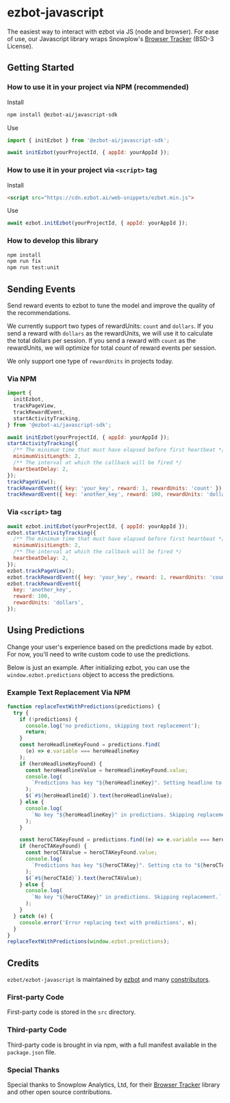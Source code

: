 # ezbot-javascript

The easiest way to interact with ezbot via JS (node and browser). For ease of use, our Javascript library wraps Snowplow's [Browser Tracker](https://www.npmjs.com/package/@snowplow/browser-tracker) (BSD-3 License).

## Getting Started

### How to use it in your project via NPM (recommended)

Install

```bash
npm install @ezbot-ai/javascript-sdk
```

Use

```js
import { initEzbot } from '@ezbot-ai/javascript-sdk';

await initEzbot(yourProjectId, { appId: yourAppId });
```

### How to use it in your project via `<script>` tag

Install

```html
<script src="https://cdn.ezbot.ai/web-snippets/ezbot.min.js">
```

Use

```js
await ezbot.initEzbot(yourProjectId, { appId: yourAppId });
```

### How to develop this library

```bash
npm install
npm run fix
npm run test:unit
```

## Sending Events

Send reward events to ezbot to tune the model and improve the quality of the recommendations.

We currently support two types of rewardUnits: `count` and `dollars`. If you send a reward with `dollars` as the rewardUnits, we will use it to calculate the total dollars per session. If you send a reward with `count` as the rewardUnits, we will optimize for total _count_ of reward events per session.

We only support one type of `rewardUnits` in projects today.

### Via NPM

```js
import {
  initEzbot,
  trackPageView,
  trackRewardEvent,
  startActivityTracking,
} from '@ezbot-ai/javascript-sdk';

await initEzbot(yourProjectId, { appId: yourAppId });
startActivityTracking({
  /** The minimum time that must have elapsed before first heartbeat */
  minimumVisitLength: 2,
  /** The interval at which the callback will be fired */
  heartbeatDelay: 2,
});
trackPageView();
trackRewardEvent({ key: 'your_key', reward: 1, rewardUnits: 'count' });
trackRewardEvent({ key: 'another_key', reward: 100, rewardUnits: 'dollars' });
```

### Via `<script>` tag

```js
await ezbot.initEzbot(yourProjectId, { appId: yourAppId });
ezbot.startActivityTracking({
  /** The minimum time that must have elapsed before first heartbeat */
  minimumVisitLength: 2,
  /** The interval at which the callback will be fired */
  heartbeatDelay: 2,
});
ezbot.trackPageView();
ezbot.trackRewardEvent({ key: 'your_key', reward: 1, rewardUnits: 'count' });
ezbot.trackRewardEvent({
  key: 'another_key',
  reward: 100,
  rewardUnits: 'dollars',
});
```

## Using Predictions

Change your user's experience based on the predictions made by ezbot. For now, you'll need to write custom code to use the predictions.

Below is just an example. After initializing ezbot, you can use the `window.ezbot.predictions` object to access the predictions.

### Example Text Replacement Via NPM

```js
function replaceTextWithPredictions(predictions) {
  try {
    if (!predictions) {
      console.log('no predictions, skipping text replacement');
      return;
    }
    const heroHeadlineKeyFound = predictions.find(
      (e) => e.variable === heroHeadlineKey
    );
    if (heroHeadlineKeyFound) {
      const heroHeadlineValue = heroHeadlineKeyFound.value;
      console.log(
        `Predictions has key "${heroHeadlineKey}". Setting headline to "${heroHeadlineValue}"`
      );
      $(`#${heroHeadlineId}`).text(heroHeadlineValue);
    } else {
      console.log(
        `No key "${heroHeadlineKey}" in predictions. Skipping replacement.`
      );
    }

    const heroCTAKeyFound = predictions.find((e) => e.variable === heroCTAKey);
    if (heroCTAKeyFound) {
      const heroCTAValue = heroCTAKeyFound.value;
      console.log(
        `Predictions has key "${heroCTAKey}". Setting cta to "${heroCTAValue}"`
      );
      $(`#${heroCTAId}`).text(heroCTAValue);
    } else {
      console.log(
        `No key "${heroCTAKey}" in predictions. Skipping replacement.`
      );
    }
  } catch (e) {
    console.error('Error replacing text with predictions', e);
  }
}
replaceTextWithPredictions(window.ezbot.predictions);
```

## Credits

`ezbot/ezbot-javascript` is maintained by [ezbot](ezbot.ai) and many [constributors](https://github.com/ezbot/ezbot-javascript/graphs/contributors).

### First-party Code

First-party code is stored in the `src` directory.

### Third-party Code

Third-party code is brought in via npm, with a full manifest available in the `package.json` file.

### Special Thanks

Special thanks to Snowplow Analytics, Ltd, for their [Browser Tracker](https://www.npmjs.com/package/@snowplow/browser-tracker) library and other open source contributions.
